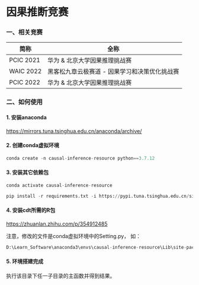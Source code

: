 # 因果推断竞赛


### 一、相关竞赛

| 简称      | 全称 |
| ----------- | ----------- |
| PCIC 2021      | 华为 & 北京大学因果推理挑战赛 |
| WAIC 2022      | 黑客松九章云极赛道 - 因果学习和决策优化挑战赛 |
| PCIC 2022      | 华为 & 北京大学因果推理挑战赛 |

### 二、如何使用

#### 1. 安装anaconda
https://mirrors.tuna.tsinghua.edu.cn/anaconda/archive/

#### 2. 创建conda虚拟环境
```python
conda create -n causal-inference-resource python==3.7.12
```

#### 3. 安装其它依赖包
```python
conda activate causal-inference-resource

pip install -r requirements.txt -i https://pypi.tuna.tsinghua.edu.cn/simple
```

#### 4. 安装cdt所需的R包
https://zhuanlan.zhihu.com/p/354912485

注意，修改的文件是conda虚拟环境中的Setting.py， 如：
```python
D:\Learn_Software\anaconda3\envs\causal-inference-resource\Lib\site-packages\cdt\utils\Settings.py
```

#### 5. 环境搭建完成
执行该目录下任一子目录的主函数并得到结果。



